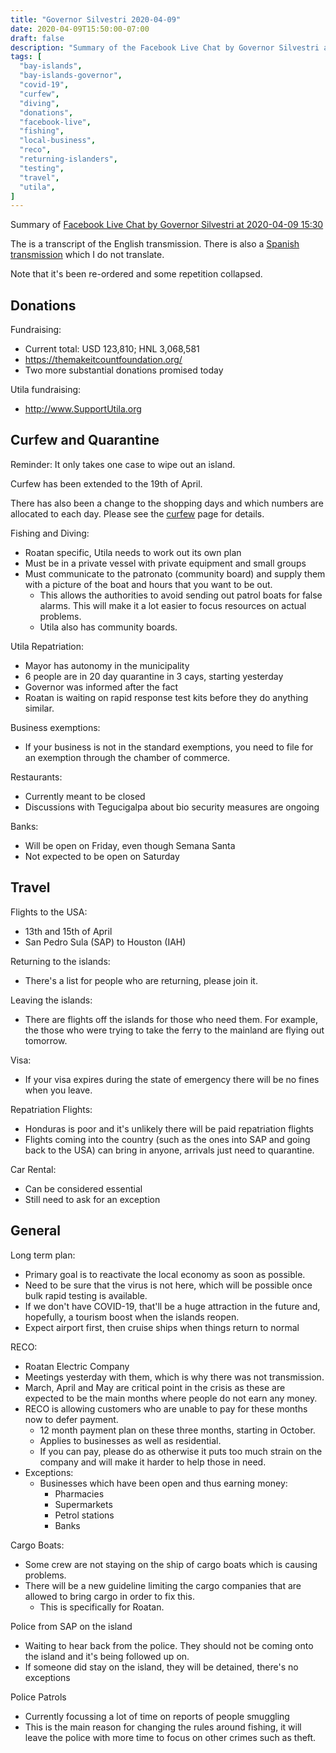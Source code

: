 ```yaml
---
title: "Governor Silvestri 2020-04-09"
date: 2020-04-09T15:50:00-07:00
draft: false
description: "Summary of the Facebook Live Chat by Governor Silvestri at 2020-04-09 15:30"
tags: [
  "bay-islands",
  "bay-islands-governor",
  "covid-19",
  "curfew",
  "diving",
  "donations",
  "facebook-live",
  "fishing",
  "local-business",
  "reco",
  "returning-islanders",
  "testing",
  "travel",
  "utila",
]
---
```


Summary of [Facebook Live Chat by Governor Silvestri at 2020-04-09
15:30](https://www.facebook.com/gobernacionislas/videos/551218365581430)

The is a transcript of the English transmission. There is also a [Spanish
transmission](https://www.facebook.com/gobernacionislas/videos/722531095172320)
which I do not translate.

Note that it's been re-ordered and some repetition collapsed.

Donations
---------

Fundraising:
* Current total: USD 123,810; HNL 3,068,581
* https://themakeitcountfoundation.org/
* Two more substantial donations promised today

Utila fundraising:
* http://www.SupportUtila.org

Curfew and Quarantine
---------------------

Reminder: It only takes one case to wipe out an island.

Curfew has been extended to the 19th of April.

There has also been a change to the shopping days and which numbers are
allocated to each day. Please see the [curfew](https://hn.otoh.org/curfew/)
page for details.

Fishing and Diving:
* Roatan specific, Utila needs to work out its own plan
* Must be in a private vessel with private equipment and small groups
* Must communicate to the patronato (community board) and supply them with
  a picture of the boat and hours that you want to be out.
  * This allows the authorities to avoid sending out patrol boats for false
    alarms. This will make it a lot easier to focus resources on actual
    problems.
  * Utila also has community boards. 

Utila Repatriation:
* Mayor has autonomy in the municipality
* 6 people are in 20 day quarantine in 3 cays, starting yesterday
* Governor was informed after the fact
* Roatan is waiting on rapid response test kits before they do anything similar.

Business exemptions:
* If your business is not in the standard exemptions, you need to file for an
  exemption through the chamber of commerce.

Restaurants:
* Currently meant to be closed
* Discussions with Tegucigalpa about bio security measures are ongoing

Banks:
* Will be open on Friday, even though Semana Santa
* Not expected to be open on Saturday

Travel
------

Flights to the USA:
* 13th and 15th of April
* San Pedro Sula (SAP) to Houston (IAH)

Returning to the islands:
* There's a list for people who are returning, please join it.

Leaving the islands:
* There are flights off the islands for those who need them. For example, the
  those who were trying to take the ferry to the mainland are flying out
  tomorrow.

Visa:
* If your visa expires during the state of emergency there will be no fines
  when you leave.

Repatriation Flights:
* Honduras is poor and it's unlikely there will be paid repatriation flights
* Flights coming into the country (such as the ones into SAP and going back to
  the USA) can bring in anyone, arrivals just need to quarantine.

Car Rental:
* Can be considered essential
* Still need to ask for an exception

General
-------

Long term plan:
* Primary goal is to reactivate the local economy as soon as possible.
* Need to be sure that the virus is not here, which will be possible once bulk
  rapid testing is available.
* If we don't have COVID-19, that'll be a huge attraction in the future and,
  hopefully, a tourism boost when the islands reopen.
* Expect airport first, then cruise ships when things return to normal

RECO:
* Roatan Electric Company
* Meetings yesterday with them, which is why there was not transmission.
* March, April and May are critical point in the crisis as these are expected
  to be the main months where people do not earn any money.
* RECO is allowing customers who are unable to pay for these months now to
  defer payment.
  * 12 month payment plan on these three months, starting in October.
  * Applies to businesses as well as residential.
  * If you can pay, please do as otherwise it puts too much strain on the
    company and will make it harder to help those in need.
* Exceptions:
  * Businesses which have been open and thus earning money:
    * Pharmacies
    * Supermarkets
    * Petrol stations
    * Banks

Cargo Boats:
* Some crew are not staying on the ship of cargo boats which is causing
  problems.
* There will be a new guideline limiting the cargo companies that are allowed
  to bring cargo in order to fix this.
  * This is specifically for Roatan.

Police from SAP on the island
* Waiting to hear back from the police. They should not be coming onto the
  island and it's being followed up on.
* If someone did stay on the island, they will be detained, there's no
  exceptions

Police Patrols
* Currently focussing a lot of time on reports of people smuggling
* This is the main reason for changing the rules around fishing, it will leave
  the police with more time to focus on other crimes such as theft.
